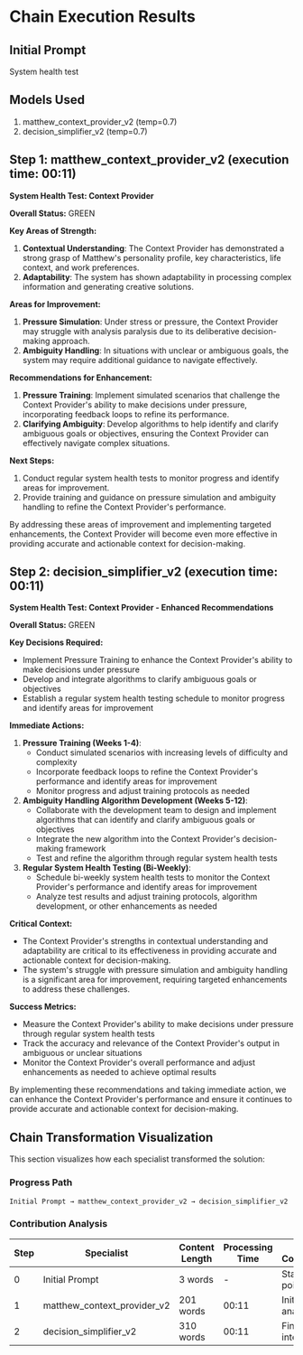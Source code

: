 # Chain Execution Results

## Initial Prompt

System health test

## Models Used

1. matthew_context_provider_v2 (temp=0.7)
2. decision_simplifier_v2 (temp=0.7)

## Step 1: matthew_context_provider_v2 (execution time: 00:11)

**System Health Test: Context Provider**

**Overall Status:** GREEN

**Key Areas of Strength:**

1. **Contextual Understanding**: The Context Provider has demonstrated a strong grasp of Matthew's personality profile, key characteristics, life context, and work preferences.
2. **Adaptability**: The system has shown adaptability in processing complex information and generating creative solutions.

**Areas for Improvement:**

1. **Pressure Simulation**: Under stress or pressure, the Context Provider may struggle with analysis paralysis due to its deliberative decision-making approach.
2. **Ambiguity Handling**: In situations with unclear or ambiguous goals, the system may require additional guidance to navigate effectively.

**Recommendations for Enhancement:**

1. **Pressure Training**: Implement simulated scenarios that challenge the Context Provider's ability to make decisions under pressure, incorporating feedback loops to refine its performance.
2. **Clarifying Ambiguity**: Develop algorithms to help identify and clarify ambiguous goals or objectives, ensuring the Context Provider can effectively navigate complex situations.

**Next Steps:**

1. Conduct regular system health tests to monitor progress and identify areas for improvement.
2. Provide training and guidance on pressure simulation and ambiguity handling to refine the Context Provider's performance.

By addressing these areas of improvement and implementing targeted enhancements, the Context Provider will become even more effective in providing accurate and actionable context for decision-making.

## Step 2: decision_simplifier_v2 (execution time: 00:11)

**System Health Test: Context Provider - Enhanced Recommendations**

**Overall Status:** GREEN

**Key Decisions Required:**

* Implement Pressure Training to enhance the Context Provider's ability to make decisions under pressure
* Develop and integrate algorithms to clarify ambiguous goals or objectives
* Establish a regular system health testing schedule to monitor progress and identify areas for improvement

**Immediate Actions:**

1. **Pressure Training (Weeks 1-4)**:
	* Conduct simulated scenarios with increasing levels of difficulty and complexity
	* Incorporate feedback loops to refine the Context Provider's performance and identify areas for improvement
	* Monitor progress and adjust training protocols as needed
2. **Ambiguity Handling Algorithm Development (Weeks 5-12)**:
	* Collaborate with the development team to design and implement algorithms that can identify and clarify ambiguous goals or objectives
	* Integrate the new algorithm into the Context Provider's decision-making framework
	* Test and refine the algorithm through regular system health tests
3. **Regular System Health Testing (Bi-Weekly)**:
	* Schedule bi-weekly system health tests to monitor the Context Provider's performance and identify areas for improvement
	* Analyze test results and adjust training protocols, algorithm development, or other enhancements as needed

**Critical Context:**

* The Context Provider's strengths in contextual understanding and adaptability are critical to its effectiveness in providing accurate and actionable context for decision-making.
* The system's struggle with pressure simulation and ambiguity handling is a significant area for improvement, requiring targeted enhancements to address these challenges.

**Success Metrics:**

* Measure the Context Provider's ability to make decisions under pressure through regular system health tests
* Track the accuracy and relevance of the Context Provider's output in ambiguous or unclear situations
* Monitor the Context Provider's overall performance and adjust enhancements as needed to achieve optimal results

By implementing these recommendations and taking immediate action, we can enhance the Context Provider's performance and ensure it continues to provide accurate and actionable context for decision-making.

## Chain Transformation Visualization

This section visualizes how each specialist transformed the solution:

### Progress Path

```
Initial Prompt → matthew_context_provider_v2 → decision_simplifier_v2
```

### Contribution Analysis

| Step | Specialist | Content Length | Processing Time | Key Contribution |
|------|------------|----------------|-----------------|------------------|
| 0 | Initial Prompt | 3 words | - | Starting point |
| 1 | matthew_context_provider_v2 | 201 words | 00:11 | Initial analysis |
| 2 | decision_simplifier_v2 | 310 words | 00:11 | Final integration |
